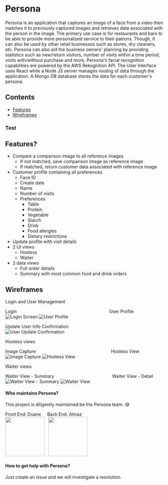 # Persona
Persona is an application that captures an image of a face from a video then matches it to previously captured images and retrieves data associated with the person in the image. The primary use case is for restaurants and bars to be able to provide more personalized service to their patrons. Though, it can also be used by other retail businesses such as stores, dry cleaners, etc. Persona can also aid the business owners' planning by providing statistics such as new/return visitors, number of visits within a time period, visits with/without purchase and more. Persona's facial recognition capabilities are powered by the AWS Rekognition API. The User Interface uses React while a Node JS server manages routing of data through the application. A Mongo DB database stores the data for each customer's persona.

## Contents
- [Features](#features)
- [Wireframes](#wireframes)

### Test

## Features?
* Compare a comparison image to all reference images
  * If not matched, save comparison image as reference image
  * If matched, return customer data associated with reference image
* Customer profile containing all preferences
  * Face ID
  * Create date
  * Name
  * Number of visits
  * Preferences
    * Table
    * Protein
    * Vegetable
    * Starch
    * Drink
    * Food allergies
    * Dietary restrictions
* Update profile with visit details
* 2 UI views
  * Hostess
  * Waiter
* 2 data views
  * Full order details
  * Summary with most common food and drink orders

## Wireframes
Login and User Management

Login &nbsp; &nbsp; &nbsp; &nbsp; &nbsp; &nbsp; &nbsp; &nbsp; &nbsp; &nbsp; &nbsp; &nbsp; &nbsp; &nbsp; &nbsp; &nbsp; &nbsp; &nbsp; &nbsp; &nbsp; &nbsp; &nbsp; &nbsp; &nbsp; &nbsp;
&nbsp; &nbsp; &nbsp; &nbsp; &nbsp; &nbsp; &nbsp; &nbsp; &nbsp; &nbsp; &nbsp; &nbsp; User Profile <br />
![Login Screen](/planning/Login.png)  ![User Profile](/planning/User_Profile.png)

Update User Info Confirmation <br />
![User Update Confirmation](/planning/User_Update_Confirmation.png)

Hostess views

Image Capture &nbsp; &nbsp; &nbsp; &nbsp; &nbsp; &nbsp; &nbsp; &nbsp; &nbsp; &nbsp; &nbsp; &nbsp; &nbsp; &nbsp; &nbsp; &nbsp; &nbsp; &nbsp; &nbsp; &nbsp; &nbsp; &nbsp; &nbsp; &nbsp; &nbsp;
&nbsp; &nbsp; &nbsp; &nbsp; &nbsp;  Hostess View <br />
![Image Capture](/planning/Image_Capture.png)  ![Hostess View](/planning/Hostess_View.png)

Waiter views

Waiter View - Summary &nbsp; &nbsp; &nbsp; &nbsp; &nbsp; &nbsp; &nbsp; &nbsp; &nbsp; &nbsp; &nbsp; &nbsp; &nbsp; &nbsp; &nbsp; &nbsp; &nbsp; &nbsp; &nbsp; &nbsp; &nbsp; &nbsp; &nbsp;  Waiter View - Detail <br />
![Waiter View - Summary](/planning/Waiter_View-Summary.png)  ![Waiter View](/planning/Waiter_View-Detail.png)

#### Who maintains Persona?
This project is diligently maintained be the Persona team. :sweat_smile:

Front End: Duane &nbsp; &nbsp; Back End: Almaz   <br />
<img src="/planning/Duane.png" width="125"> &nbsp; <img src="/planning/Almaz.png" width="125">


#### How to get help with Persona?
Just create an issue and we will investigate a resolution.
